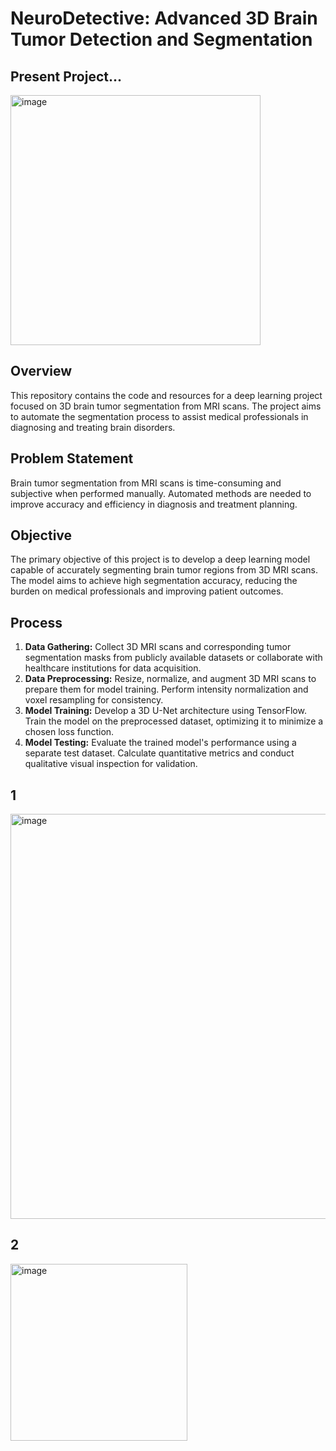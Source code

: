 # NeuroDetective: Advanced 3D Brain Tumor Detection and Segmentation
## Present Project...

<img width="400" alt="image" src="https://github.com/Shaukatali11/Brain_Tumor/assets/91846164/4a0485b3-c7a7-4cb9-bc1d-f3de8b8fb371">

## Overview
This repository contains the code and resources for a deep learning project focused on 3D brain tumor segmentation from MRI scans. The project aims to automate the segmentation process to assist medical professionals in diagnosing and treating brain disorders.

## Problem Statement
Brain tumor segmentation from MRI scans is time-consuming and subjective when performed manually. Automated methods are needed to improve accuracy and efficiency in diagnosis and treatment planning.

## Objective
The primary objective of this project is to develop a deep learning model capable of accurately segmenting brain tumor regions from 3D MRI scans. The model aims to achieve high segmentation accuracy, reducing the burden on medical professionals and improving patient outcomes.

## Process
1. **Data Gathering:** Collect 3D MRI scans and corresponding tumor segmentation masks from publicly available datasets or collaborate with healthcare institutions for data acquisition.
2. **Data Preprocessing:** Resize, normalize, and augment 3D MRI scans to prepare them for model training. Perform intensity normalization and voxel resampling for consistency.
3. **Model Training:** Develop a 3D U-Net architecture using TensorFlow. Train the model on the preprocessed dataset, optimizing it to minimize a chosen loss function.
4. **Model Testing:** Evaluate the trained model's performance using a separate test dataset. Calculate quantitative metrics and conduct qualitative visual inspection for validation.

## 1
<img width="648" alt="image" src="https://github.com/Shaukatali11/Brain_Tumor/assets/91846164/5c958768-4826-4d44-acb1-a1a20ed85513">

## 2
<img width="283" alt="image" src="https://github.com/Shaukatali11/Brain_Tumor/assets/91846164/e7e7ded4-fe38-4e5d-9408-f80e1384b700">

